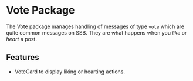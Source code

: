 # Vote Package

The Vote package manages handling of messages of type `vote` which are quite common messages on SSB. They are what happens when you _like_ or _heart_ a post.

## Features

* VoteCard to display liking or hearting actions.
